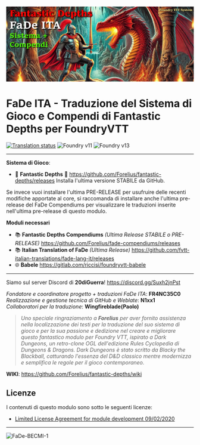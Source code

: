 ![image](./assets/img/FaDe-ITA-banner.webp)

# FaDe ITA - Traduzione del Sistema di Gioco e Compendi di Fantastic Depths per FoundryVTT

[![Translation status](https://weblate.n1xx1.me/widget/fantastic-depths/-/it/svg-badge.svg)](https://weblate.n1xx1.me/engage/fantastic-depths/-/it/) ![Foundry v11](https://camo.githubusercontent.com/d6d7386f6101288c0a6eea6390200e6545d500225540fb9dc4d31534c60f2616/68747470733a2f2f696d672e736869656c64732e696f2f62616467652f666f756e6472792d7631312d677265656e) ![Foundry v13](https://camo.githubusercontent.com/230d70c722009e2cfb63187f9843fdd97ac0f56c1420b675440aae35d40e2c2d/68747470733a2f2f696d672e736869656c64732e696f2f656e64706f696e743f75726c3d6874747073253341253246253246666f756e647279736869656c64732e636f6d25324676657273696f6e2533467374796c65253344706c617374696325323675726c25334468747470732533412532462532467261772e67697468756275736572636f6e74656e742e636f6d253246466f72656c69757325324666616e7461737469632d646570746873253246726566732532466865616473253246737461626c6525324673797374656d2e6a736f6e)

***  
**Sistema di Gioco**: 
- :dragon: **Fantastic Depths** :floppy_disk: https://github.com/Forelius/fantastic-depths/releases
Installa l'ultima versione STABILE da GitHub.

Se invece vuoi installare l'ultima PRE-RELEASE per usufruire delle recenti modifiche apportate al core, si raccomanda di installare anche l'ultima pre-release del FaDe Compendiums per visualizzare le traduzioni inserite nell'ultima pre-release di questo modulo. 


**Moduli necessari**
- :books: **Fantastic Depths Compendiums** *(Ultima Release STABILE o PRE-RELEASE)* https://github.com/Forelius/fade-compendiums/releases
- :books: **Italian Translation of FaDe** *(Ultima Release)* https://github.com/fvtt-italian-translations/fade-lang-it/releases
- :globe_with_meridians: **Babele** https://gitlab.com/riccisi/foundryvtt-babele  

***
Siamo sul server Discord di **20diGuerra**! https://discord.gg/Suxh2jnPst
   
*Fondatore e coordinatore progetto + traduzioni FaDe ITA*: **FR4NC35C0**  
*Realizzazione e gestione tecnica di GitHub e Weblate*: **N1xx1**  
*Collaboratori per la traduzione*: **Wingfireblade(Paolo)**  

> _Uno speciale ringraziamento a **Forelius** per aver fornito assistenza nella localizzazione dei testi per la traduzione del suo sistema di gioco e per la sua passione e dedizione nel creare e migliorare questo fantastico modulo per Foundry VTT, ispirato a Dark Dungeons, un retro-clone OGL dell'edizione Rules Cyclopedia di Dungeons & Dragons. Dark Dungeons è stato scritto da Blacky the Blackball, catturando l'essenza del D&D classico mentre modernizza e semplifica le regole per il gioco contemporaneo._


**WIKI**: https://github.com/Forelius/fantastic-depths/wiki

## Licenze

I contenuti di questo modulo sono sotto le seguenti licenze:

- [Limited License Agreement for module development 09/02/2020](https://foundryvtt.com/article/license/)

***
![FaDe-BECMI-1](https://github.com/user-attachments/assets/04726511-225a-4c8c-a879-b2140e76b51e)
